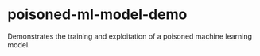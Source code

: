 # poisoned-ml-model-demo
Demonstrates the training and exploitation of a poisoned machine learning model.
